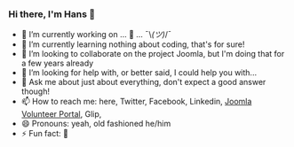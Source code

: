 ### Hi there, I'm Hans 👋

- 🔭 I’m currently working on ... 🤔 ... ¯\\_(ツ)_/¯
- 🌱 I’m currently learning nothing about coding, that's for sure!
- 👯 I’m looking to collaborate on the project Joomla, but I'm doing that for a few years already
- 🤔 I’m looking for help with, or better said, I could help you with...
- 💬 Ask me about just about everything, don't expect a good answer though!
- 📫 How to reach me: here, Twitter, Facebook, Linkedin, [Joomla Volunteer Portal](https://volunteers.joomla.org/joomlers/232-hans-van-der-meer), Glip, 
- 😄 Pronouns: yeah, old fashioned he/him
- ⚡ Fun fact: 🏃
<!--
**hvdmeer/hvdmeer** is a ✨ _special_ ✨ repository because its `README.md` (this file) appears on your GitHub profile.

Here are some ideas to get you started:


-->
